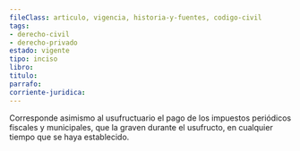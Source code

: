 ```yaml
---
fileClass: articulo, vigencia, historia-y-fuentes, codigo-civil
tags:
- derecho-civil
- derecho-privado
estado: vigente
tipo: inciso
libro:
titulo:
parrafo:
corriente-juridica:
---
```

Corresponde asimismo al usufructuario el pago de los impuestos periódicos fiscales y municipales, que la graven durante el usufructo, en cualquier tiempo que se haya establecido.